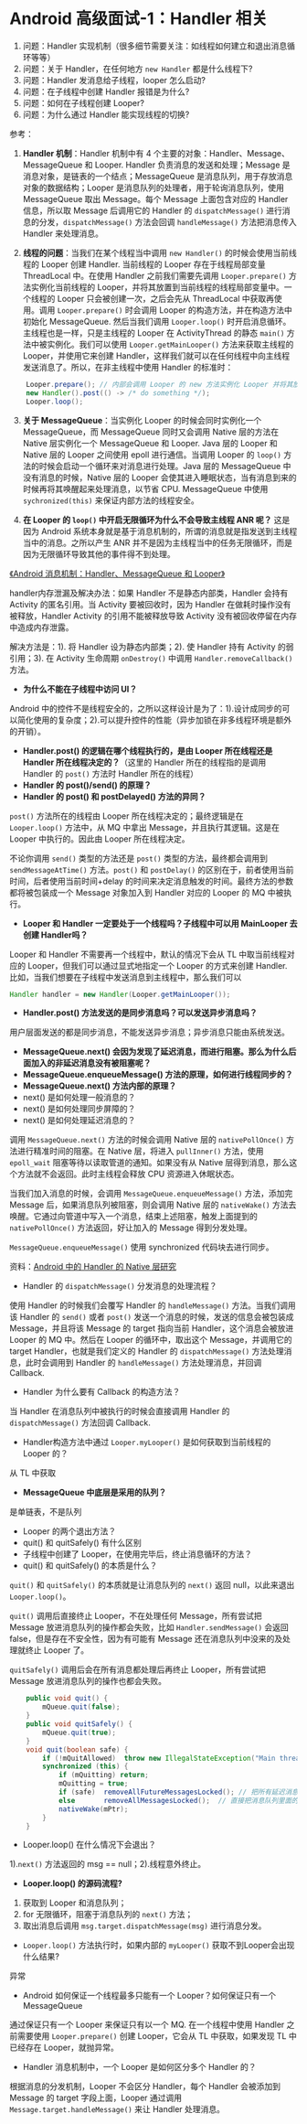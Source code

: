 # Android 高级面试-1：Handler 相关

1. 问题：Handler 实现机制（很多细节需要关注：如线程如何建立和退出消息循环等等）
2. 问题：关于 Handler，在任何地方 `new Handler` 都是什么线程下?
3. 问题：Handler 发消息给子线程，looper 怎么启动?
4. 问题：在子线程中创建 Handler 报错是为什么?
5. 问题：如何在子线程创建 Looper?
6. 问题：为什么通过 Handler 能实现线程的切换?

参考：

1. **Handler 机制**：Handler 机制中有 4 个主要的对象：Handler、Message、MessageQueue 和 Looper. Handler 负责消息的发送和处理；Message 是消息对象，是链表的一个结点；MessageQueue 是消息队列，用于存放消息对象的数据结构；Looper 是消息队列的处理者，用于轮询消息队列，使用 MessageQueue 取出 Message。每个 Message 上面包含对应的 Handler 信息，所以取 Message 后调用它的 Handler 的 `dispatchMessage()` 进行消息的分发，`dispatchMessage()` 方法会回调 `handleMessage()` 方法把消息传入 Handler 来处理消息。

2. **线程的问题**：当我们在某个线程当中调用 `new Handler()` 的时候会使用当前线程的 Looper 创建 Handler. 当前线程的 Looper 存在于线程局部变量 ThreadLocal 中。在使用 Handler 之前我们需要先调用 `Looper.prepare()` 方法实例化当前线程的 Looper，并将其放置到当前线程的线程局部变量中。一个线程的 Looper 只会被创建一次，之后会先从 ThreadLocal 中获取再使用。调用 `Looper.prepare()` 时会调用 Looper 的构造方法，并在构造方法中初始化 MessageQueue. 然后当我们调用 `Looper.loop()` 时开启消息循环。主线程也是一样，只是主线程的 Looper 在 ActivityThread 的静态 `main()` 方法中被实例化。我们可以使用 `Looper.getMainLooper()` 方法来获取主线程的 Looper，并使用它来创建 Handler，这样我们就可以在任何线程中向主线程发送消息了。所以，在非主线程中使用 Handler 的标准时：

```java
    Looper.prepare(); // 内部会调用 Looper 的 new 方法实例化 Looper 并将其放进 TL
    new Handler().post(() -> /* do something */);
    Looper.loop();
```

3. **关于 MessageQueue**：当实例化 Looper 的时候会同时实例化一个 MessageQueue，而 MessageQueue 同时又会调用 Native 层的方法在 Native 层实例化一个 MessageQueue 和 Looper. Java 层的 Looper 和 Native 层的 Looper 之间使用 epoll 进行通信。当调用 Looper 的 `loop()` 方法的时候会启动一个循环来对消息进行处理。Java 层的 MessageQueue 中没有消息的时候，Native 层的 Looper 会使其进入睡眠状态，当有消息到来的时候再将其唤醒起来处理消息，以节省 CPU. MessageQueue 中使用 `sychronized(this)` 来保证内部方法的线程安全。

4. **在 Looper 的 `loop()` 中开启无限循环为什么不会导致主线程 ANR 呢？** 这是因为 Android 系统本身就是基于消息机制的，所谓的消息就是指发送到主线程当中的消息。之所以产生 ANR 并不是因为主线程当中的任务无限循环，而是因为无限循环导致其他的事件得不到处理。

[《Android 消息机制：Handler、MessageQueue 和 Looper》](https://juejin.im/post/5bdec872e51d4551ee2761cb)

handler内存泄漏及解决办法：如果 Handler 不是静态内部类，Handler 会持有 Activity 的匿名引用。当 Activity 要被回收时，因为 Handler 在做耗时操作没有被释放，Handler Activity 的引用不能被释放导致 Activity 没有被回收停留在内存中造成内存泄露。    

解决方法是：1). 将 Handler 设为静态内部类；2). 使 Handler 持有 Activity 的弱引用；3). 在 Activity 生命周期 `onDestroy()` 中调用 `Handler.removeCallback()` 方法。

- **为什么不能在子线程中访问 UI？**

Android 中的控件不是线程安全的，之所以这样设计是为了：1).设计成同步的可以简化使用的复杂度；2).可以提升控件的性能（异步加锁在非多线程环境是额外的开销）。

- **Handler.post() 的逻辑在哪个线程执行的，是由 Looper 所在线程还是 Handler 所在线程决定的？**（这里的 Handler 所在的线程指的是调用 Handler 的 `post()` 方法时 Handler 所在的线程）
- **Handler 的 post()/send() 的原理？**
- **Handler 的 post() 和 postDelayed() 方法的异同？**

`post()` 方法所在的线程由 Looper 所在线程决定的；最终逻辑是在 `Looper.loop()` 方法中，从 MQ 中拿出 Message，并且执行其逻辑。这是在 Looper 中执行的。因此由 Looper 所在线程决定。

不论你调用 `send()` 类型的方法还是 `post()` 类型的方法，最终都会调用到 `sendMessageAtTime()` 方法。`post()` 和 `postDelay()` 的区别在于，前者使用当前时间，后者使用当前时间+delay 的时间来决定消息触发的时间。最终方法的参数都将被包装成一个 Message 对象加入到 Handler 对应的 Looper 的 MQ 中被执行。

- **Looper 和 Handler 一定要处于一个线程吗？子线程中可以用 MainLooper 去创建 Handler吗？**

Looper 和 Handler 不需要再一个线程中，默认的情况下会从 TL 中取当前线程对应的 Looper，但我们可以通过显式地指定一个 Looper 的方式来创建 Handler. 比如，当我们想要在子线程中发送消息到主线程中，那么我们可以

```java
Handler handler = new Handler(Looper.getMainLooper());
```

- **Handler.post() 方法发送的是同步消息吗？可以发送异步消息吗？**

用户层面发送的都是同步消息，不能发送异步消息；异步消息只能由系统发送。

- **MessageQueue.next() 会因为发现了延迟消息，而进行阻塞。那么为什么后面加入的非延迟消息没有被阻塞呢？**
- **MessageQueue.enqueueMessage() 方法的原理，如何进行线程同步的？**
- **MessageQueue.next() 方法内部的原理？**
- next() 是如何处理一般消息的？
- next() 是如何处理同步屏障的？
- next() 是如何处理延迟消息的？

调用 `MessageQueue.next()` 方法的时候会调用 Native 层的 `nativePollOnce()` 方法进行精准时间的阻塞。在 Native 层，将进入 `pullInner()` 方法，使用 `epoll_wait` 阻塞等待以读取管道的通知。如果没有从 Native 层得到消息，那么这个方法就不会返回。此时主线程会释放 CPU 资源进入休眠状态。

当我们加入消息的时候，会调用 `MessageQueue.enqueueMessage()` 方法，添加完 Message 后，如果消息队列被阻塞，则会调用 Native 层的 `nativeWake()` 方法去唤醒。它通过向管道中写入一个消息，结束上述阻塞，触发上面提到的 `nativePollOnce()` 方法返回，好让加入的 Message 得到分发处理。

 `MessageQueue.enqueueMessage()` 使用 synchronized 代码块去进行同步。

资料：[Android 中的 Handler 的 Native 层研究](https://www.liangzl.com/get-article-detail-14435.html)

- Handler 的 `dispatchMessage()` 分发消息的处理流程？

使用 Handler 的时候我们会覆写 Handler 的 `handleMessage()` 方法。当我们调用该 Handler 的 `send()` 或者 `post()` 发送一个消息的时候，发送的信息会被包装成 Message，并且将该 Message 的 target 指向当前 Handler，这个消息会被放进 Looper 的 MQ 中。然后在 Looper 的循环中，取出这个 Message，并调用它的 target Handler，也就是我们定义的 Handler 的 `dispatchMessage()` 方法处理消息，此时会调用到 Handler 的  `handleMessage()` 方法处理消息，并回调 Callback. 

- Handler 为什么要有 Callback 的构造方法？

当 Handler 在消息队列中被执行的时候会直接调用 Handler 的 `dispatchMessage()` 方法回调 Callback.

- Handler构造方法中通过 `Looper.myLooper()` 是如何获取到当前线程的 Looper 的？

从 TL 中获取

- **MessageQueue 中底层是采用的队列？**

是单链表，不是队列

- Looper 的两个退出方法？
- quit() 和 quitSafely() 有什么区别
- 子线程中创建了 Looper，在使用完毕后，终止消息循环的方法？
- quit() 和 quitSafely() 的本质是什么？

`quit()` 和 `quitSafely()` 的本质就是让消息队列的 `next()` 返回 null，以此来退出`Looper.loop()`。

`quit()` 调用后直接终止 Looper，不在处理任何 Message，所有尝试把 Message 放进消息队列的操作都会失败，比如 `Handler.sendMessage()` 会返回 false，但是存在不安全性，因为有可能有 Message 还在消息队列中没来的及处理就终止 Looper 了。

`quitSafely()` 调用后会在所有消息都处理后再终止 Looper，所有尝试把 Message 放进消息队列的操作也都会失败。

```java
    public void quit() {
        mQueue.quit(false);
    }
    public void quitSafely() {
        mQueue.quit(true);
    }
    void quit(boolean safe) {
        if (!mQuitAllowed)  throw new IllegalStateException("Main thread not allowed to quit.");
        synchronized (this) {
            if (mQuitting) return;
            mQuitting = true;
            if (safe)  removeAllFutureMessagesLocked(); // 把所有延迟消息清除
            else       removeAllMessagesLocked();  // 直接把消息队列里面的消息清空
            nativeWake(mPtr);
        }
    }
```

- Looper.loop() 在什么情况下会退出？

1).`next()` 方法返回的 msg == null；2).线程意外终止。

- **Looper.loop() 的源码流程?**

1. 获取到 Looper 和消息队列；
2. for 无限循环，阻塞于消息队列的 `next()` 方法；
3. 取出消息后调用 `msg.target.dispatchMessage(msg)` 进行消息分发。

- `Looper.loop()` 方法执行时，如果内部的 `myLooper()` 获取不到Looper会出现什么结果?

异常

- Android 如何保证一个线程最多只能有一个 Looper？如何保证只有一个 MessageQueue

通过保证只有一个 Looper 来保证只有以一个 MQ. 在一个线程中使用 Handler 之前需要使用 `Looper.prepare()` 创建 Looper，它会从 TL 中获取，如果发现 TL 中已经存在 Looper，就抛异常。

- Handler 消息机制中，一个 Looper 是如何区分多个 Handler 的？

根据消息的分发机制，Looper 不会区分 Handler，每个 Handler 会被添加到 Message 的 target 字段上面，Looper 通过调用 `Message.target.handleMessage()` 来让 Handler 处理消息。
